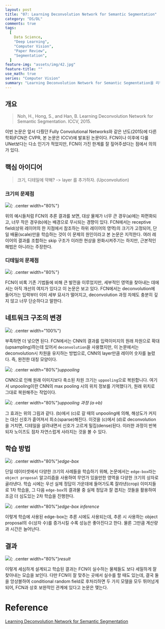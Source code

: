 ```yaml
---
layout: post
title: "07: Learning Deconvolution Network for Semantic Segmentation"
category: "DS/DL"
comments: true
tags:
  [
    Data Science,
    "Deep Learning",
    "Computer Vision",
    "Paper Review",
    "Segmentation",
  ]
feature-img: "assets/img/42.jpg"
feature-title: ""
use_math: true
series: "Computer Vision"
summary: "Learning Deconvolution Network for Semantic Segmentation을 리뷰해본다."
---
```


## 개요

> Noh, H., Hong, S., and Han, B. Learning Deconvolution Network for Semantic Segmentation. ICCV, 2015.

이번 논문은 앞서 다뤘던 Fully Convolutional Networks와 같은 년도(2015)에 다른 학회(FCN은 CVPR, 본 논문은 ICCV)에 발표된 논문이다. FCN이나 이후에 다룰 UNet보다는 다소 인기가 적었지만, FCN이 가진 한계를 잘 짚어주셨다는 점에서 의의가 있다.

## 핵심 아이디어

> 크기, 디테일에 약해? -> layer 를 추가하자. (Upconvolution)

### 크기의 문제점

![](https://modulabs-biomedical.github.io/assets/images/posts/2018-01-03-Learning_Deconvolution_Network_for_Semantic_Segmentation/fig1.jpg){: .center width="80%"}

위의 예시들처럼 FCN의 추론 결과를 보면, 대상 물체가 너무 큰 경우(a)에는 파편화되고, 너무 작은 경우(b)에는 배경으로 무시되는 경향이 있다. FCN에서는 receptive field(상위 레이어의 한 지점에서 참조하는 하위 레이어의 영역)의 크기가 고정되어, 단일 배율(scale)만을 학습하는 것이 이 문제의 원인이라고 본 논문은 지적한다. 여러 레이어의 결과를 조합하는 skip 구조가 이러한 현상을 완화시켜주기는 하지만, 근본적인 해법은 아니라는 주장한다.

### 디테일의 문제점

![](https://modulabs-biomedical.github.io/assets/images/posts/2018-01-03-Learning_Deconvolution_Network_for_Semantic_Segmentation/fig5.jpg){: .center width="80%"}

FCN이 비록 기존 기법들에 비해 큰 발전을 이루었지만, 세부적인 영역을 찾아내는 데에서는 아직 개선의 여지가 있다고 이 논문은 보고 있다. FCN에서는 deconvolution에 들어가는 입력부터 이미 세부 묘사가 떨어지고, deconvolution 과정 자체도 충분히 깊지 않고 너무 단순하다고 말한다.

## 네트워크 구조의 변경

![](https://modulabs-biomedical.github.io/assets/images/posts/2018-01-03-Learning_Deconvolution_Network_for_Semantic_Segmentation/fig2.jpg){: .center width="100%"}

부족하면 더 넣으면 된다. FCN에서는 CNN의 결과를 입력이미지의 원래 차원으로 확대(upsampling)하는데 있어서 `deconvolution`을 사용했지만, 이 논문에서는 deconvolution시 차원을 유지하는 방법으로, CNN의 layer만큼 레이어 숫자를 늘렸다. 즉, 완전한 대칭 모양이다.

![](https://modulabs-biomedical.github.io/assets/images/posts/2018-01-03-Learning_Deconvolution_Network_for_Semantic_Segmentation/fig3.jpg){: .center width="80%"}_uppooling_

CNN으로 인해 원래 이미지보다 축소된 차원 크기는 `uppooling`으로 복원합니다. 여기서 unpooling이란 CNN의 max pooling 시의 위치 정보를 기억했다가, 원래 위치로 그대로 복원해주는 작업이다.

![](https://modulabs-biomedical.github.io/assets/images/posts/2018-01-03-Learning_Deconvolution_Network_for_Semantic_Segmentation/fig4.jpg){: .center width="80%"}_uppooling 과정 (a->b)_

그 효과는 위의 그림과 같다. (b)에서 (c)로 갈 때의 unpooling에 의해, 해상도가 커지는 대신 신호가 흩어져서 희소(sparse)해진다. 이것을 (c)에서 (d)로 deconvolution을 거치면, 디테일을 살려내면서 신호가 고르게 밀집(dense)된다. 이러한 과정이 반복되자 노이즈도 점차 자연스럽게 사라지는 것을 볼 수 있다.

## 학습 방법

![](https://modulabs-biomedical.github.io/assets/images/posts/2018-01-03-Learning_Deconvolution_Network_for_Semantic_Segmentation/edge-box.jpg){: .center width="80%"}_edge-box_

단일 데이터셋에서 다양한 크기의 사례들을 학습하기 위해, 논문에서는 `edge-box`라는 `object proposal` 알고리즘을 사용하여 무언가 있을만한 영역을 다양한 크기의 상자로 골라낸다. 학습 시에는 우선 실제 정답이 가운데에 들어가도록 잘라낸(crop) 이미지들로 1차 학습을, 그 다음 `edge-box`의 결과물 중 실제 정답과 잘 겹치는 것들을 활용하여 조금 더 심도있는 2차 학습을 진행한다.

![](https://modulabs-biomedical.github.io/assets/images/posts/2018-01-03-Learning_Deconvolution_Network_for_Semantic_Segmentation/fig6.jpg){: .center width="80%"}_edge-box inference_

이렇게 학습에 사용된 edge-box는 추론 시에도 사용되는데, 추론 시 사용하는 object proposal의 수(상자 수)를 증가시킬 수록 성능은 좋아진다고 한다. 물론 그만큼 계산량과 시간은 늘어난다.

## 결과

![](https://modulabs-biomedical.github.io/assets/images/posts/2018-01-03-Learning_Deconvolution_Network_for_Semantic_Segmentation/fig7.jpg){: .center width="80%"}_result_

이렇게 세심하게 설계되고 학습된 결과는 FCN이 실수하는 물체들도 보다 세밀하게 잘 찾아내는 모습을 보인다. 다만 FCN이 잘 맞추는 곳에서 실수를 할 때도 있는데, 결국 둘을 앙상블하여 conditional random field로 후처리하면 두 가지 모델을 모두 뛰어넘게 되어, FCN과 상호 보완적인 관계에 있다고 논문은 맺는다.

# Reference

[Learning Deconvolution Network for Semantic Segmentation](https://modulabs-biomedical.github.io/Learning_Deconvolution_Network_for_Semantic_Segmentation)
